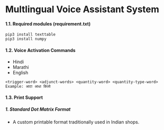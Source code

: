 # Multlingual Voice Assistant System

#### 1.1. Required modules (requirement.txt)
```
pip3 install texttable
pip3 install numpy
```

#### 1.2. Voice Activation Commands
- Hindi
- Marathi
- English

```
<trigger-word> <adjunct-words> <quantity-word> <quantity-type-word>
Example: आटा आधा किलो
```

#### 1.3. Print Support 
##### 1. Standard Dot Matrix Format
 - A custom printable format traditionally used in Indian shops. 
 
<!---
<img width="566" alt="commands" src="https://user-images.githubusercontent.com/1677487/41131592-0bdb9ca2-6ada-11e8-93f7-f707cdd49c90.png">
<img width="571" alt="invoice" src="https://user-images.githubusercontent.com/1677487/41131640-37669124-6ada-11e8-94a3-8934a703f5a8.png">

-->
